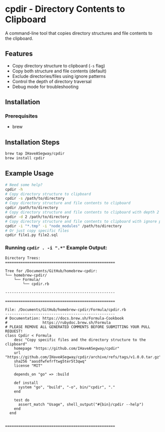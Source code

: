# cpdir - Directory Contents to Clipboard

A command-line tool that copies directory structures and file contents to the clipboard.

## Features

- Copy directory structure to clipboard (`-s` flag)
- Copy both structure and file contents (default)
- Exclude directories/files using ignore patterns
- Control the depth of directory traversal
- Debug mode for troubleshooting

## Installation

### Prerequisites

- brew

## Installation Steps

```bash
brew tap IHaveASegway/cpdir
brew install cpdir
```

## Example Usage

```bash
# Need some help?
cpdir -h
# Copy directory structure to clipboard
cpdir -s /path/to/directory
# Copy directory structure and file contents to clipboard
cpdir /path/to/directory
# Copy directory structure and file contents to clipboard with depth 2
cpdir -d 2 /path/to/directory
# Copy directory structure and file contents to clipboard with ignore patterns
cpdir -i "*.tmp" -i "node_modules" /path/to/directory
# Or just copy specific files
cpdir file1.py file2.sql
```

### Running `cpdir . -i ".*"` Example Output:

```text
Directory Trees:
==================================================

Tree for /Documents/GitHub/homebrew-cpdir:
└── homebrew-cpdir/
    └── Formula/
        └── cpdir.rb

--------------------------------------------------

==================================================

File: /Documents/GitHub/homebrew-cpdir/Formula/cpdir.rb
--------------------------------------------------
# Documentation: https://docs.brew.sh/Formula-Cookbook
#                https://rubydoc.brew.sh/Formula
# PLEASE REMOVE ALL GENERATED COMMENTS BEFORE SUBMITTING YOUR PULL REQUEST!
class Cpdir < Formula
    desc "Copy specific files and the directory structure to the clipboard"
    homepage "https://github.com/IHaveASegway/cpdir"
    url "https://github.com/IHaveASegway/cpdir/archive/refs/tags/v1.0.0.tar.gz"
    sha256 "aasdfwfefrftwg5ter5t3qwq"
    license "MIT"
  
    depends_on "go" => :build
  
    def install
      system "go", "build", "-o", bin/"cpdir", "."
    end
  
    test do
      assert_match "Usage", shell_output("#{bin}/cpdir --help")
    end
  end
  

==================================================
```

